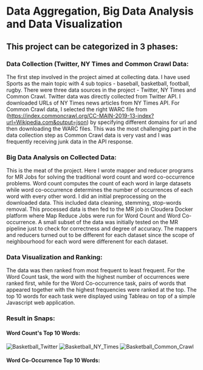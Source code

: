# Data Aggregation, Big Data Analysis and Data Visualization

## This project can be categorized in 3 phases:

### Data Collection (Twitter, NY Times and Common Crawl Data:
The first step involved in the project aimed at collecting data. I have used Sports as the main topic with 4 sub topics - baseball, basketball, football, rugby. There were three data sources in the project - Twitter, NY Times and Common Crawl. Twitter data was directly collected from Twitter API. I downloaded URLs of NY Times news articles from NY Times API. For Common Crawl data, I selected the right WARC file from (https://index.commoncrawl.org/CC-MAIN-2019-13-index?url=Wikipedia.com&output=json) by specifying different domains for url and then downloading the WARC files. This was the most challenging part in the data collection step as Common Crawl data is very vast and I was frequently receiving junk data in the API response. 

### Big Data Analysis on Collected Data: 
This is the meat of the project. Here I wrote mapper and reducer programs for MR Jobs for solving the traditional word count and word co-occurrence problems. Word count computes the count of each word in large datasets while word co-occurrence determines the number of occurrences of each word with every other word. I did an initial preprocessing on the downloaded data. This included data cleaning, stemming, stop-words removal. This processed data is then fed to the MR job in Cloudera Docker platform where Map Reduce Jobs were run for Word Count and Word Co-occurrence. A small subset of the data was initially tested on the MR pipeline just to check for correctness and degree of accuracy. The mappers and reducers turned out to be different for each dataset since the scope of neighbourhood for each word were differenent for each dataset.

### Data Visualization and Ranking: 
The data was then ranked from most frequent to least frequent. For the Word Count task, the word with the highest number of occurrences were ranked first, while for  the Word Co-occurrence task, pairs of words that appeared together with the highest frequencies were ranked at the top. The top 10 words for each task were displayed using Tableau on top of a simple Javascript web application.

### Result in Snaps:
#### Word Count's Top 10 Words:

![Basketball_Twitter](https://github.com/animeshpaul91/Big-Data-Pipeline-with-Hadoop-and-MR/blob/master/Part2/Results/Twitter/Basketball_top10WC.png?raw=true)
![Basketball_NY_Times](https://github.com/animeshpaul91/Big-Data-Pipeline-with-Hadoop-and-MR/blob/master/Part2/Results/NYT/Basketball_top10WC.png?raw=true)
![Basketball_Common_Crawl](https://github.com/animeshpaul91/Big-Data-Pipeline-with-Hadoop-and-MR/blob/master/Part2/Results/CC/Basketball_top10WC.png?raw=true)

#### Word Co-Occurrence Top 10 Words:
